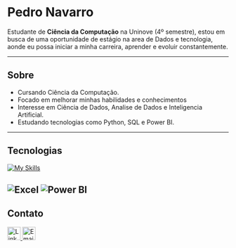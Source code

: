 # Pedro Navarro

Estudante de **Ciência da Computação** na Uninove (4º semestre), estou em busca de uma oportunidade de estágio na area de Dados e tecnologia, aonde eu possa iniciar a minha carreira, aprender e evoluir constantemente.

---

## Sobre

- Cursando Ciência da Computação.
- Focado em melhorar minhas habilidades e conhecimentos
- Interesse em Ciência de Dados, Analise de Dados e Inteligencia Artificial.
- Estudando tecnologias como Python, SQL e Power BI.

---

## Tecnologias
[![My Skills](https://skillicons.dev/icons?i=python,c,mysql,postgresql,git,vscode)](https://skillicons.dev)

![Excel](https://img.shields.io/badge/Excel-217346?style=for-the-badge&logo=microsoft-excel&logoColor=white)
![Power BI](https://img.shields.io/badge/Power%20BI-F2C811?style=for-the-badge&logo=power-bi&logoColor=black)
---

## Contato

<p align="left">
  <a href="https://www.linkedin.com/in/seu-linkedin/" target="_blank">
    <img src="https://img.shields.io/badge/LinkedIn-0077B5?style=flat-square&logo=linkedin&logoColor=white" height="30" alt="LinkedIn" />
  </a>
  <a href="mailto:seu-email@gmail.com">
    <img src="https://img.shields.io/badge/Email-D14836?style=flat-square&logo=gmail&logoColor=white" height="30" alt="Email" />
  </a>
</p>
